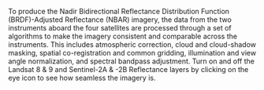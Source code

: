  To produce the Nadir Bidirectional Reflectance Distribution Function (BRDF)-Adjusted Reflectance (NBAR) imagery, the data from the two instruments aboard the four satellites are processed through a set of algorithms to make the imagery consistent and comparable across the instruments. This includes atmospheric correction, cloud and cloud-shadow masking, spatial co-registration and common gridding, illumination and view angle normalization, and spectral bandpass adjustment. Turn on and off the Landsat 8 & 9 and Sentinel-2A & -2B Reflectance layers by clicking on the eye icon to see how seamless the imagery is.

